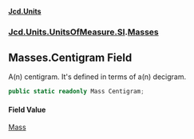#### [Jcd.Units](index.md 'index')
### [Jcd.Units.UnitsOfMeasure.SI](Jcd.Units.UnitsOfMeasure.SI.md 'Jcd.Units.UnitsOfMeasure.SI').[Masses](Jcd.Units.UnitsOfMeasure.SI.Masses.md 'Jcd.Units.UnitsOfMeasure.SI.Masses')

## Masses.Centigram Field

A(n) centigram. It's defined in terms of a(n) decigram.

```csharp
public static readonly Mass Centigram;
```

#### Field Value
[Mass](Jcd.Units.UnitTypes.Mass.md 'Jcd.Units.UnitTypes.Mass')